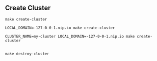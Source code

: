 ## Create Cluster

```
make create-cluster
```

```
LOCAL_DOMAIN=-127-0-0-1.nip.io make create-cluster
```

```
CLUSTER_NAME=my-cluster LOCAL_DOMAIN=-127-0-0-1.nip.io make create-cluster
```

##

```
make destroy-cluster
```
